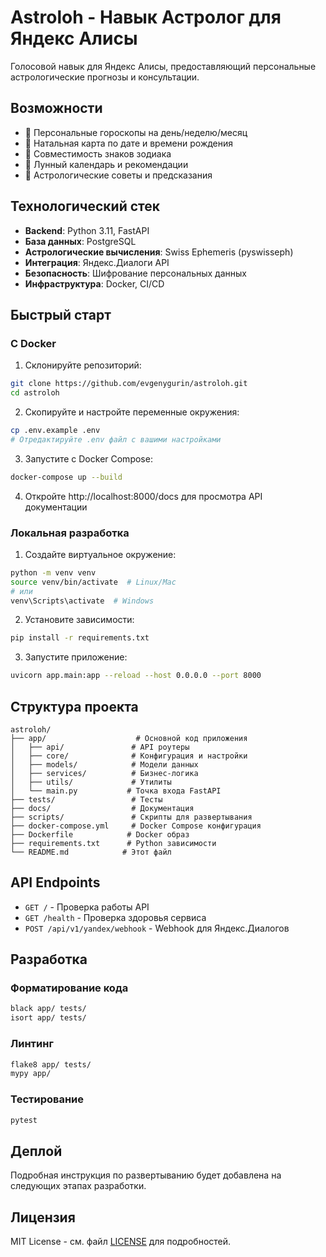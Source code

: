 # Astroloh - Навык Астролог для Яндекс Алисы

Голосовой навык для Яндекс Алисы, предоставляющий персональные астрологические прогнозы и консультации.

## Возможности

- 🌟 Персональные гороскопы на день/неделю/месяц
- 🎂 Натальная карта по дате и времени рождения  
- 💑 Совместимость знаков зодиака
- 🌙 Лунный календарь и рекомендации
- 🔮 Астрологические советы и предсказания

## Технологический стек

- **Backend**: Python 3.11, FastAPI
- **База данных**: PostgreSQL
- **Астрологические вычисления**: Swiss Ephemeris (pyswisseph)
- **Интеграция**: Яндекс.Диалоги API
- **Безопасность**: Шифрование персональных данных
- **Инфраструктура**: Docker, CI/CD

## Быстрый старт

### С Docker

1. Склонируйте репозиторий:
```bash
git clone https://github.com/evgenygurin/astroloh.git
cd astroloh
```

2. Скопируйте и настройте переменные окружения:
```bash
cp .env.example .env
# Отредактируйте .env файл с вашими настройками
```

3. Запустите с Docker Compose:
```bash
docker-compose up --build
```

4. Откройте http://localhost:8000/docs для просмотра API документации

### Локальная разработка

1. Создайте виртуальное окружение:
```bash
python -m venv venv
source venv/bin/activate  # Linux/Mac
# или
venv\Scripts\activate  # Windows
```

2. Установите зависимости:
```bash
pip install -r requirements.txt
```

3. Запустите приложение:
```bash
uvicorn app.main:app --reload --host 0.0.0.0 --port 8000
```

## Структура проекта

```
astroloh/
├── app/                    # Основной код приложения
│   ├── api/               # API роутеры
│   ├── core/              # Конфигурация и настройки
│   ├── models/            # Модели данных
│   ├── services/          # Бизнес-логика
│   ├── utils/             # Утилиты
│   └── main.py           # Точка входа FastAPI
├── tests/                 # Тесты
├── docs/                  # Документация
├── scripts/               # Скрипты для развертывания
├── docker-compose.yml     # Docker Compose конфигурация
├── Dockerfile            # Docker образ
├── requirements.txt      # Python зависимости
└── README.md            # Этот файл
```

## API Endpoints

- `GET /` - Проверка работы API
- `GET /health` - Проверка здоровья сервиса
- `POST /api/v1/yandex/webhook` - Webhook для Яндекс.Диалогов

## Разработка

### Форматирование кода
```bash
black app/ tests/
isort app/ tests/
```

### Линтинг
```bash
flake8 app/ tests/
mypy app/
```

### Тестирование
```bash
pytest
```

## Деплой

Подробная инструкция по развертыванию будет добавлена на следующих этапах разработки.

## Лицензия

MIT License - см. файл [LICENSE](LICENSE) для подробностей.